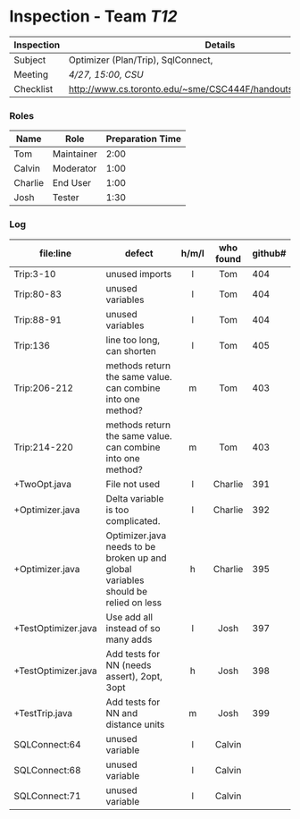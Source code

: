 # Inspection - Team *T12* 
 
Inspection | Details
----- | -----
Subject | Optimizer (Plan/Trip), SqlConnect, 
Meeting | *4/27, 15:00, CSU*
Checklist | http://www.cs.toronto.edu/~sme/CSC444F/handouts/java_checklist.pdf

### Roles
Name | Role | Preparation Time
---- | ---- | ----
Tom | Maintainer | 2:00
Calvin | Moderator | 1:00
Charlie | End User | 1:00
Josh | Tester | 1:30

### Log
file:line | defect | h/m/l | who found | github# 
--- | --- |:---:|:---:| ---
Trip:3-10 | unused imports | l | Tom | 404
Trip:80-83| unused variables | l | Tom | 404
Trip:88-91| unused variables| l | Tom | 404
Trip:136| line too long, can shorten |l | Tom | 405
Trip:206-212| methods return the same value. can combine into one method? | m | Tom | 403
Trip:214-220| methods return the same value. can combine into one method? | m | Tom | 403
+TwoOpt.java | File not used | l | Charlie | 391
+Optimizer.java | Delta variable is too complicated. | l | Charlie | 392
+Optimizer.java | Optimizer.java needs to be broken up and global variables should be relied on less | h | Charlie | 395
+TestOptimizer.java | Use add all instead of so many adds | l | Josh | 397
+TestOptimizer.java | Add tests for NN (needs assert), 2opt, 3opt | h | Josh | 398
+TestTrip.java | Add tests for NN and distance units | m | Josh | 399
SQLConnect:64| unused variable |l | Calvin |
SQLConnect:68| unused variable |l | Calvin |
SQLConnect:71| unused variable |l | Calvin |
 
